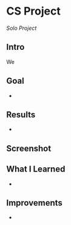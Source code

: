 # CS Project
*Solo Project*
## Intro
We

## Goal
- 

## Results
- 

## Screenshot


## What I Learned
- 

## Improvements
- 
